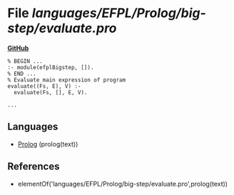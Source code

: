 # File _languages/EFPL/Prolog/big-step/evaluate.pro_
**[GitHub](https://github.com/softlang/yas/blob/master/languages/EFPL/Prolog/big-step/evaluate.pro)**
```
% BEGIN ...
:- module(efplBigstep, []).
% END ...
% Evaluate main expression of program
evaluate((Fs, E), V) :-
  evaluate(Fs, [], E, V).

...
```

## Languages
* [Prolog](../languages/Prolog.md) (prolog(text))

## References
* elementOf('languages/EFPL/Prolog/big-step/evaluate.pro',prolog(text))
